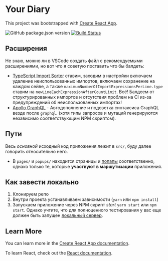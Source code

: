 # Your Diary

This project was bootstrapped with [Create React App](https://github.com/facebook/create-react-app).

![GitHub package.json version](https://img.shields.io/github/package-json/v/zardoy/vk-your-diary?label=App%20Version) [![Build Status](https://travis-ci.com/zardoy/vk-your-diary.svg?branch=master)](https://travis-ci.com/zardoy/vk-your-diary)

## Расширения

Не знаю, можно ли в VSCode создать файл с рекомендуемыми расширениями, но вот что я советую поставить что бы балдеть:

- [TypeScript Import Sorter](https://marketplace.visualstudio.com/items?itemName=mike-co.import-sorter) ставим, заходим в настройки включаем удаление неиспользованных импортов, включаем сохранение на каждом сейве, а также `maximumNumberOfImportExpressionsPerLine.type` ставим на `newLineEachExpressionAfterCountLimit`. Всё! Балдеем от структурированных импортов и отсутствия проблем на CI из-за предупреждений об неиспользованных импортах!
- [Apollo GraphQL](https://marketplace.visualstudio.com/items?itemName=apollographql.vscode-apollo) - Автодополнение и подсветка синтаксиса GraphQL везде после `graphql`. (хотя типы запросов и мутаций генерируются независимо соответствующим NPM скриптом).

## Пути

Весь *основной* исходный код приложения лежит в `src/`, буду далее говорить относительно него.

- В `pages/` и `popups/` находится страницы и [попапы](https://github.com/web-standards-ru/dictionary/blob/master/dictionary.md#popup) соответственно, однако только те, которые **участвуют в маршутизации** приложения.

## Как завести локально

1. Клонируем репо
2. Внутри проекта устанавливаем зависимости (`yarn` или `npm install`)
3. Запускаем приложение через NPM скрипт *start* `yarn start` или `npm start`. Однако учтите, что для полноценного тестирования у вас еще должен быть запущен [локальный сервер](https://github.com/zardoy/api-vk-your-diary).

## Learn More

You can learn more in the [Create React App documentation](https://facebook.github.io/create-react-app/docs/getting-started).

To learn React, check out the [React documentation](https://reactjs.org/).
